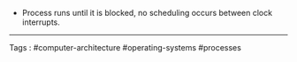 - Process runs until it is blocked, no scheduling occurs between clock interrupts. 
___
Tags : #computer-architecture #operating-systems #processes